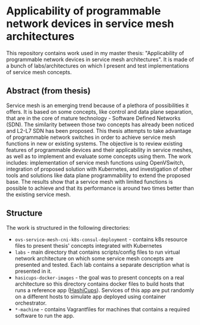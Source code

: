# Applicability of programmable network devices in service mesh architectures

This repository contains work used in my master thesis: "Applicability of programmable network devices in service mesh architectures". It is made of a bunch of labs/architectures on which I present and test implementations of service mesh concepts. 

## Abstract (from thesis)
Service mesh is an emerging trend because of a plethora of possibilities it offers. It is based on some concepts, like control and data plane separation, that are in the core of mature technology - Software Defined Networks (SDN). The similarity between those two concepts has already been noticed and L2-L7 SDN has been proposed. This thesis attempts to take advantage of programmable network switches in order to achieve service mesh functions in new or existing systems. The objective is to review existing features of programmable devices and their applicability in service meshes, as well as to implement and evaluate some concepts using them. The work includes: implementation of service mesh functions using OpenVSwitch, integration of proposed solution with Kubernetes, and investigation of other tools and solutions like data plane programmability to extend the proposed base. The results show that a service mesh with limited functions is possible to achieve and that its performance is around two times better than the existing service mesh.

## Structure
The work is structured in the following directories: 
- `ovs-service-mesh-cni-k8s-consul-deployment` - contains k8s resource files to present thesis' concepts integrated with Kubernetes 
- `labs` - main directory that contains scripts/config files to run virtual network architecture on which some service mesh concepts are presented and tested. Each lab contains a separate description what is presented in it.
- `hasicups-docker-images` - the goal was to present concepts on a real architecture so this directory contains docker files to build hosts that runs a reference app ([HashiCups](https://github.com/hashicorp-demoapp)). Services of this app are put randomly on a different hosts to simulate app deployed using container orchestrator.
- `*-machine` - contains Vagrantfiles for machines that contains a required software to run the app.
